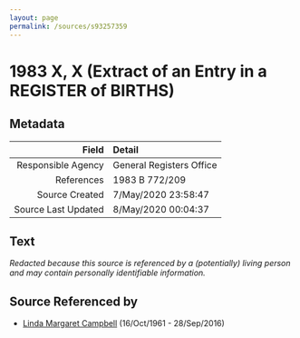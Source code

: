 ```yaml
---
layout: page
permalink: /sources/s93257359
---
```


# 1983 X, X (Extract of an Entry in a REGISTER of BIRTHS)

## Metadata

Field | Detail
---:|:---
Responsible Agency | General Registers Office
References | 1983 B 772/209
Source Created | 7/May/2020 23:58:47
Source Last Updated | 8/May/2020 00:04:37

## Text

_Redacted because this source is referenced by a (potentially) living person and may contain personally identifiable information._

## Source Referenced by

* [Linda Margaret Campbell](../people/@76650284@-linda-margaret-campbell-b1961-10-16-d2016-9-28.md) (16/Oct/1961 - 28/Sep/2016)
